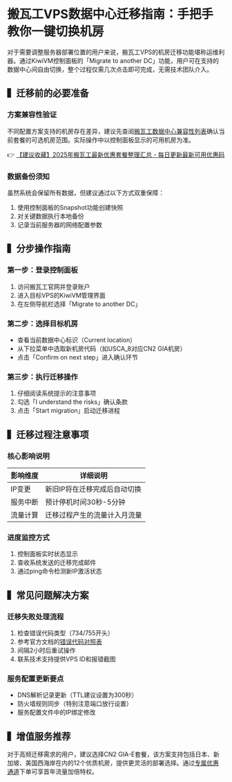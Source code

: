 # 搬瓦工VPS数据中心迁移指南：手把手教你一键切换机房

对于需要调整服务器部署位置的用户来说，搬瓦工VPS的机房迁移功能堪称运维利器。通过KiwiVM控制面板的「Migrate to another DC」功能，用户可在支持的数据中心间自由切换，整个过程仅需几次点击即可完成，无需技术团队介入。

## ▍迁移前的必要准备

### 方案兼容性验证
不同配置方案支持的机房存在差异，建议先查阅[搬瓦工数据中心兼容性列表](https://bit.ly/banwagon)确认当前套餐的可选机房范围。实际操作中以控制面板显示的可用机房为准。

👉 [【建议收藏】2025年搬瓦工最新优惠套餐整理汇总 - 每日更新最新可用优惠码](https://bit.ly/banwagon)

### 数据备份须知
虽然系统会保留所有数据，但建议通过以下方式双重保障：
1. 使用控制面板的Snapshot功能创建快照
2. 对关键数据执行本地备份
3. 记录当前服务器的网络配置参数

## ▍分步操作指南

### 第一步：登录控制面板
1. 访问搬瓦工官网并登录账户
2. 进入目标VPS的KiwiVM管理界面
3. 在左侧导航栏选择「Migrate to another DC」

### 第二步：选择目标机房
- 查看当前数据中心标识（Current location）
- 从下拉菜单中选取新机房代码（如USCA_8对应CN2 GIA机房）
- 点击「Confirm on next step」进入确认环节

### 第三步：执行迁移操作
1. 仔细阅读系统提示的注意事项
2. 勾选「I understand the risks」确认条款
3. 点击「Start migration」启动迁移进程

## ▍迁移过程注意事项

### 核心影响说明
| 影响维度 | 详细说明 |
|---------|---------|
| IP变更 | 新旧IP将在迁移完成后自动切换 |
| 服务中断 | 预计停机时间30秒-5分钟 |
| 流量计算 | 迁移过程产生的流量计入月流量 |

### 进度监控方式
1. 控制面板实时状态显示
2. 查收系统发送的迁移完成邮件
3. 通过ping命令检测新IP激活状态

## ▍常见问题解决方案

### 迁移失败处理流程
1. 检查错误代码类型（734/755开头）
2. 参考官方文档的[错误代码对照表](https://bit.ly/banwagon)
3. 间隔2小时后重试操作
4. 联系技术支持提供VPS ID和报错截图

### 服务配置更新要点
- DNS解析记录更新（TTL建议设置为300秒）
- 防火墙规则同步（特别注意端口放行设置）
- 服务配置文件中的IP绑定修改

## ▍增值服务推荐
对于高频迁移需求的用户，建议选择CN2 GIA-E套餐，该方案支持包括日本、新加坡、美国西海岸在内的12个优质机房，提供更灵活的部署选择。通过[专属优惠通道](https://bit.ly/banwagon)下单可享首年流量加倍特权。